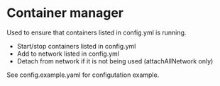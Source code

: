 # Container manager
Used to ensure that containers listed in config.yml is running.

- Start/stop containers listed in config.yml
- Add to network listed in config.yml
- Detach from network if it is not being used (attachAllNetwork only)

See config.example.yaml for configutation example.
